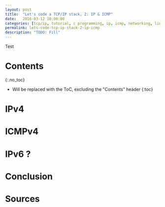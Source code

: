 ```yaml
---
layout: post
title:  "Let's code a TCP/IP stack, 2: IP & ICMP"
date:   2016-03-12 10:00:00
categories: [tcp/ip, tutorial, c programming, ip, icmp, networking, linux]
permalink: lets-code-tcp-ip-stack-2-ip-icmp
description: "TODO: Fill"
---
```


Test

# Contents
{:.no_toc}

* Will be replaced with the ToC, excluding the "Contents" header
{:toc}

# IPv4

# ICMPv4

# IPv6 ?

# Conclusion

# Sources
[^tcp-roadmap]:<https://tools.ietf.org/html/rfc7414>
